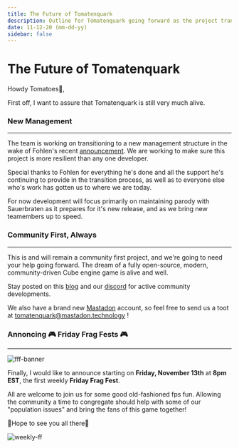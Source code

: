 ```yaml
---
title: The Future of Tomatenquark
description: Outline for Tomatenquark going forward as the project transitions to New Management
date: 11-12-20 (mm-dd-yy)
sidebar: false
---
```

 
# The Future of Tomatenquark 

Howdy Tomatoes🍅,

First off, I want to assure that Tomatenquark is still very much alive.


### New Management 
----


The team is working on transitioning to a new management structure in the wake of Fohlen's recent [announcement](https://tomatenquark.org/posts/experiment-ended.html). We are working to make sure this project is more resilient than any one developer.

Special thanks to Fohlen for everything he's done and all the support he's continuing to provide in the transition process, as well as to everyone else who's work has gotten us to where we are today. 

For now development will focus primarily on maintaining parody with Sauerbraten as it prepares for it's new release, and as we bring new teamembers up to speed. 

### Community First, Always
---

This is and will remain a community first project, and we're going to need your help going forward. The dream of a fully open-source, modern, community-driven Cube engine game is alive and well.

 Stay posted on this [blog](https://tomatenquark.org/POSTS/) and our [discord](https://discord.gg/47rkQar) for active community developments. 

We also have a brand new [Mastadon](https://mastodon.technology/web/accounts/353138) account, so feel free to send us a toot at [tomatenquark@mastadon.technology](https://mastodon.technology/web/accounts/353138) !

### Annoncing 🎮 **Friday Frag Fests** 🎮

----

![fff-banner]

Finally, I would like to announce starting on **Friday, November 13th** at **8pm EST**, the first weekly **Friday Frag Fest**.

 All are welcome to join us for some good old-fashioned fps fun. Allowing the community a time to congregate should help with some of our "population issues" and bring the fans of this game together!

🍅Hope to see you all there🍅

![weekly-ff]

[tq-logo]: https://raw.githubusercontent.com/tomatenquark/tomatenquark.github.io/site/images/tomatenquark.png
[fff-banner]: https://raw.githubusercontent.com/tomatenquark/tomatenquark.github.io/site/images/friday-frag-fest.png
[weekly-ff]: https://raw.githubusercontent.com/tomatenquark/tomatenquark.github.io/site/images/weeklyfragfests_friday13_banner.png 
